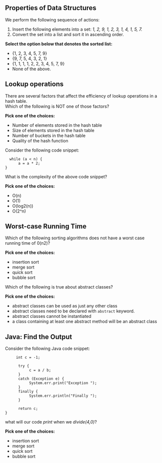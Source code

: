 ## Properties of Data Structures ##

We perform the following sequence of actions:  
 1. Insert the following elements into a set: *1, 2, 9, 1, 2, 3, 1, 4, 1, 5, 7.*  
2. Convert the set into a list and sort it in ascending order.  
 
**Select the option below that denotes the sorted list:**  

* {1, 2, 3, 4, 5, 7, 9}
* {9, 7, 5, 4, 3, 2, 1}
* {1, 1, 1, 1, 2, 2, 3, 4, 5, 7, 9}
* None of the above.

## Lookup operations ##

There are several factors that affect the efficiency of lookup operations in a hash table.  
Which of the following is NOT one of those factors?  

**Pick one of the choices:**  

* Number of elements stored in the hash table 
* Size of elements stored in the hash table 
* Number of buckets in the hash table
* Quality of the hash function
  
  
Consider the following code snippet:
```int a = 1;
  while (a < n) {
      a = a * 2;
}
```
What is the complexity of the above code snippet?

**Pick one of the choices:**  

* O(n)
* O(1)
* O(log2(n))
* O(2^n)

## Worst-case Running Time ##

Which of the following sorting algorithms does not have a worst case running time of 0(n2)?

**Pick one of the choices:**  

* insertion sort
* merge sort
* quick sort
* bubble sort

Which of the following is true about abstract classes?

**Pick one of the choices:**  

* abstract classes can be used as just any other class
* abstract classes need to be declared with `abstract` keyword. 
* abstract classes cannot be instantiated
* a class containing at least one abstract method will be an abstract class

## Java: Find the Output ##

Consider the following Java code snippet:
```public int divide(int a, int b) {
     int c = -1;
 
      try {
           c = a / b;
      }
      catch (Exception e) {
           System.err.print("Exception ");
      }
      finally {
           System.err.println("Finally ");
      }
      
      return c;
}
```

what will our code *print* when we *divide(4,0)*?

**Pick one of the choices:**  

* insertion sort
* merge sort
* quick sort
* bubble sort
